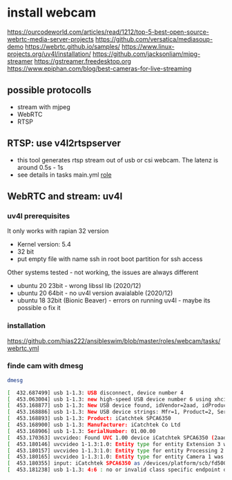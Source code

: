 # install webcam

<https://ourcodeworld.com/articles/read/1212/top-5-best-open-source-webrtc-media-server-projects>
<https://github.com/versatica/mediasoup-demo>
<https://webrtc.github.io/samples/>
<https://www.linux-projects.org/uv4l/installation/>
<https://github.com/jacksonliam/mjpg-streamer>
<https://gstreamer.freedesktop.org>
<https://www.epiphan.com/blog/best-cameras-for-live-streaming>

## possible protocolls

* stream with mjpeg
* WebRTC
* RTSP

## RTSP: use v4l2rtspserver

* this tool generates rtsp stream out of usb or csi webcam. The latenz is around 0.5s - 1s
* see details in tasks main.yml [role](tasks/main.yml)

## WebRTC and stream: uv4l

### uv4l prerequisites

It only works with rapian 32 version

* Kernel version: 5.4
* 32 bit
* put empty file with name ssh in root boot partition for ssh access

Other systems tested - not working, the issues are always different

* ubuntu 20 23bit - wrong libssl lib (2020/12)
* ubuntu 20 64bit - no uv4l version avaialable (2020/12)
* ubuntu 18 32bit (Bionic Beaver) - errors on running uv4l - maybe its possible o fix it
  
### installation

<https://github.com/hias222/ansibleswim/blob/master/roles/webcam/tasks/webrtc.yml>

### finde cam with dmesg

```bash
dmesg

[  432.687499] usb 1-1.3: USB disconnect, device number 4
[  453.063004] usb 1-1.3: new high-speed USB device number 6 using xhci_hcd
[  453.168877] usb 1-1.3: New USB device found, idVendor=2aad, idProduct=6353, bcdDevice= 1.00
[  453.168886] usb 1-1.3: New USB device strings: Mfr=1, Product=2, SerialNumber=3
[  453.168893] usb 1-1.3: Product: iCatchtek SPCA6350
[  453.168900] usb 1-1.3: Manufacturer: iCatchtek Co Ltd 
[  453.168906] usb 1-1.3: SerialNumber: 01.00.00
[  453.170363] uvcvideo: Found UVC 1.00 device iCatchtek SPCA6350 (2aad:6353)
[  453.180146] uvcvideo 1-1.3:1.0: Entity type for entity Extension 3 was not initialized!
[  453.180157] uvcvideo 1-1.3:1.0: Entity type for entity Processing 2 was not initialized!
[  453.180165] uvcvideo 1-1.3:1.0: Entity type for entity Camera 1 was not initialized!
[  453.180355] input: iCatchtek SPCA6350 as /devices/platform/scb/fd500000.pcie/pci0000:00/0000:00:00.0/0000:01:00.0/usb1/1-1/1-1.3/1-1.3:1.0/input/input1
[  453.181238] usb 1-1.3: 4:6 : no or invalid class specific endpoint descriptor
```
